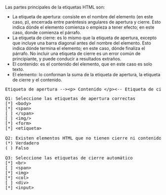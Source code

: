Las partes principales de la etiquetas HTML son:

- La etiqueta de apertura: consiste en el nombre del elemento (en este caso, p), encerrada entre paréntesis angulares de apertura y cierre. Esto indica dónde el elemento comienza o empieza a tener efecto; en este caso, donde comienza el párrafo.
- La etiqueta de cierre: es lo mismo que la etiqueta de apertura, excepto que incluye una barra diagonal antes del nombre del elemento. Esto indica dónde termina el elemento; en este caso, dónde finaliza el párrafo. No incluir una etiqueta de cierre es un error común de principiante, y puede conducir a resultados extraños.
- El contenido: es el contenido del elemento, que en este caso es solo texto.
- El elemento: lo conforman la suma de la etiqueta de apertura, la etiqueta de cierre y  el contenido.

<pre>
Etiqueta de apertura -->&lt;p&gt; Contenido &lt;/p&gt;<-- Etiqueta de cierre
</pre>

<pre>
Q1: Seleccione las etiquetas de apertura correctas
[*] &lt;body&gt;
[*] &lt;span&gt;
[ ] &lt;/span&gt;
[ ] &lt;img/&gt;
[*] &lt;form&gt;
[*] &lt;etiqueta&gt;

Q2: Existen elementos HTML que no tienen cierre ni contenido, llamados etiquetas vacias
(*) Verdadero
( ) Falso

Q3: Seleccione las etiquetas de cierre automático
[*] &lt;br&gt;
[ ] &lt;span&gt;
[*] &lt;img&gt;
[*] &lt;col&gt;
[ ] &lt;div&gt;
[*] &lt;input&gt;
</pre>